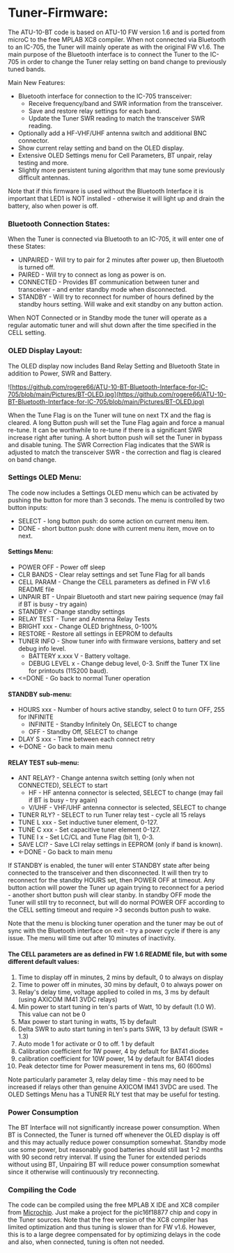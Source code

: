 # Tuner-Firmware:
The ATU-10-BT code is based on ATU-10 FW version 1.6 and is ported from microC to the free MPLAB XC8 compiler. When not connected via Bluetooth to an IC-705, the Tuner will mainly operate as with the original FW v1.6. The main purpose of the Bluetooth interface is to connect the Tuner to the IC-705 in order to change the Tuner relay setting on band change to previously tuned bands. 

Main New Features:
- Bluetooth interface for connection to the IC-705 transceiver:
  - Receive frequency/band and SWR information from the transceiver.
  - Save and restore relay settings for each band.
  - Update the Tuner SWR reading to match the transceiver SWR reading.
- Optionally add a HF-VHF/UHF antenna switch and additional BNC connector.
- Show current relay setting and band on the OLED display.
- Extensive OLED Settings menu for Cell Parameters, BT unpair, relay testing and more.
- Slightly more persistent tuning algorithm that may tune some previously difficult antennas.

Note that if this firmware is used without the Bluetooth Interface it is important that LED1 is NOT installed - otherwise it will light up and drain the battery, also when power is off.

### Bluetooth Connection States:
When the Tuner is connected via Bluetooth to an IC-705, it will enter one of these States:
- UNPAIRED - Will try to pair for 2 minutes after power up, then Bluetooth is turned off.
- PAIRED - Will try to connect as long as power is on.
- CONNECTED - Provides BT communication between tuner and transceiver - and enter standby mode when disconnected.
- STANDBY - Will try to reconnect for number of hours defined by the standby hours setting. Will wake and exit standby on any button action.

When NOT Connected or in Standby mode the tuner will operate as a regular automatic tuner and will shut down after the time specified in the CELL setting.

### OLED Display Layout:
The OLED display now includes Band Relay Setting and Bluetooth State in addition to Power, SWR and Battery.

![https://github.com/rogere66/ATU-10-BT-Bluetooth-Interface-for-IC-705/blob/main/Pictures/BT-OLED.jpg](https://github.com/rogere66/ATU-10-BT-Bluetooth-Interface-for-IC-705/blob/main/Pictures/BT-OLED.jpg)

When the Tune Flag is on the Tuner will tune on next TX and the flag is cleared. A long Button push will set the Tune Flag again and force a manual re-tune. It can be worthwhile to re-tune if there is a significant SWR increase right after tuning. A short button push will set the Tuner in bypass and disable tuning. The SWR Correction Flag indicates that the SWR is adjusted to match the transceiver SWR - the correction and flag is cleared on band change.

### Settings OLED Menu:
The code now includes a Settings OLED menu which can be activated by pushing the button for more than 3 seconds. The menu is controlled by two button inputs:
- SELECT - long button push: do some action on current menu item.
- DONE   - short button push: done with current menu item, move on to next.

#### Settings Menu:
- POWER OFF  - Power off sleep
- CLR BANDS  - Clear relay settings and set Tune Flag for all bands
- CELL PARAM - Change the CELL parameters as defined in FW v1.6 README file
- UNPAIR BT  - Unpair Bluetooth and start new pairing sequence (may fail if BT is busy - try again)
- STANDBY    - Change standby settings
- RELAY TEST - Tuner and Antenna Relay Tests
- BRIGHT xxx - Change OLED brightness, 0-100%
- RESTORE    - Restore all settings in EEPROM to defaults
- TUNER INFO - Show tuner info with firmware versions, battery and set debug info level.
  - BATTERY x.xxx V - Battery voltage.
  - DEBUG LEVEL x - Change debug level, 0-3. Sniff the Tuner TX line for printouts (115200 baud).
- <=DONE     - Go back to normal Tuner operation

#### STANDBY sub-menu:
- HOURS  xxx - Number of hours active standby, select 0 to turn OFF, 255 for INFINITE
  - INFINITE - Standby Infinitely On, SELECT to change
  -   OFF - Standby Off, SELECT to change
- DLAY S xxx - Time between each connect retry
- <-DONE     - Go back to main menu

#### RELAY TEST sub-menu:
- ANT RELAY? - Change antenna switch setting (only when not CONNECTED), SELECT to start
  -  HF      - HF antenna connector is selected, SELECT to change (may fail if BT is busy - try again)
  -  V/UHF   - VHF/UHF antenna connector is selected, SELECT to change
- TUNER RLY? - SELECT to run Tuner relay test - cycle all 15 relays
- TUNE L xxx - Set inductive tuner element, 0-127.
- TUNE C xxx - Set capacitive tuner element 0-127.
- TUNE I x   - Set LC/CL and Tune Flag (bit 1), 0-3.
- SAVE LCI?  - Save LCI relay settings in EEPROM (only if band is known).
- <-DONE     - Go back to main menu

If STANDBY is enabled, the tuner will enter STANDBY state after being connected to the transceiver and then disconnected. It will then try to reconnect for the standby HOURS set, then POWER OFF at timeout. Any button action will power the Tuner up again trying to reconnect for a period - another short button push will clear stanby. In standby OFF mode the Tuner will still try to reconnect, but will do normal POWER OFF according to the CELL setting timeout and require >3 seconds button push to wake. 

Note that the menu is blocking tuner operation and the tuner may be out of sync with the Bluetooth interface on exit - try a power cycle if there is any issue. The menu will time out after 10 minutes of inactivity.

#### The CELL parameters are as defined in FW 1.6 README file, but with some different default values:
1) Time to display off in minutes, 2 mins by default, 0 to always on display
2) Time to power off in minutes, 30 mins by default, 0 to always power on
3) Relay's delay time, voltage applied to coiled in ms, 3 ms by default (using AXICOM IM41 3VDC relays)
4) Min power to start tuning in ten's parts of Watt, 10 by default (1.0 W). This value can not be 0
5) Max power to start tuning in watts, 15 by default
6) Delta SWR to auto start tuning in ten's parts SWR, 13 by default (SWR = 1.3)
7) Auto mode 1 for activate or 0 to off. 1 by default
8) Calibration coefficient for 1W power, 4 by default for BAT41 diodes
9) calibration coefficient for 10W power, 14 by default for BAT41 diodes
10) Peak detector time for Power measurement in tens ms, 60 (600ms)

Note particularly parameter 3, relay delay time - this may need to be increased if relays other than genuine AXICOM IM41 3VDC are used. The OLED Settings Menu has a TUNER RLY test that may be useful for testing.

### Power Consumption
The BT Interface will not significantly increase power consumption. When BT is Connected, the Tuner is turned off whenever the OLED display is off and this may actually reduce power consumption somewhat. Standby mode use some power, but reasonably good batteries should still last 1-2 months with 90 second retry interval. If using the Tuner for extended periods without using BT, Unpairing BT will reduce power consumption somewhat since it otherwise will continuously try reconnecting.

### Compiling the Code
The code can be compiled using the free MPLAB X IDE and XC8 compiler from [Microchip](https://www.microchip.com/en-us/tools-resources/develop/mplab-x-ide). Just make a project for the pic16f18877 chip and copy in the Tuner sources. Note that the free version of the XC8 compiler has limited optimization and thus tuning is slower than for FW v1.6. However, this is to a large degree compensated for by optimizing delays in the code and also, when connected, tuning is often not needed.
